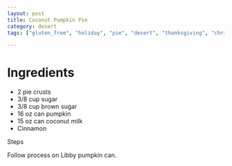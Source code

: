 ```yaml
---
layout: post
title: Coconut Pumpkin Pie
category: desert
tags: ["gluten_free", "holiday", "pie", "desert", "thanksgiving", "christmas"]

---
```


# Ingredients

* 2	pie crusts
* 3/8	cup sugar
* 3/8	cup brown sugar
* 16 oz can pumpkin
* 15 oz can coconut milk
* Cinnamon

Steps

Follow process on Libby pumpkin can.
